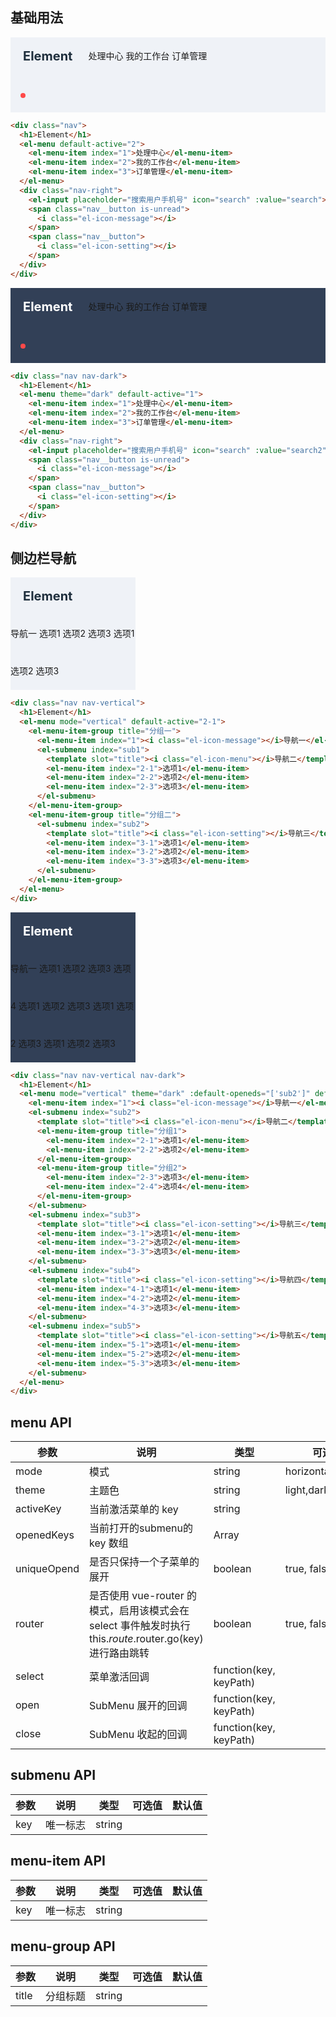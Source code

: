 <style>
  .demo-box .nav {
    background-color: #eff2f7;
    line-height: 60px;
    @utils-clearfix;

    h1 {
      font-size: 20px;
      color: #1f2f3d;
      float: left;
      margin: 0 25px 0 20px;
    }
    > .el-menu {
      float: left;
    }
    &-right {
      float: right;
      padding-right: 20px;
    }
    .nav__button {
      font-size: 24px;
      vertical-align: middle;
      margin-left: 20px;
      cursor: pointer;
      display: inline-block;
      position: relative;
      color: #8492a6;

      i {
        vertical-align: middle;
        display: block;
      }

      &.is-unread:after {
        content: '';
        display: inline-block;
        width: 8px;
        height: 8px;
        position: absolute;
        top: -2px;
        right: -4px;
        border-radius: 50%;
        background-color: #ff4949;
      }
    }
    .el-input {
      display: inline-block;
    }
    .el-input__inner {
      background-color: #e5e9f2;
      border-color: #d3dce6;

      &:focus {
        border-color: #20a0ff;
      }
    }

    &.nav-dark {
      background-color: #324057;

      h1 {
        color: #fff;
      }

      .nav__button {
        color: #fff;
      }
      .el-input__inner {
        background-color: #1f2d3d;
        border-color: #1f2d3d;
        color: #fff;

        &:focus {
          border-color: #1f2d3d;
        }
      }
    }
  }
  .demo-box .nav-vertical {
    h1 {
      float: none;
    }
    .el-menu--vertical {
      float: none;
    }
  }
</style>

<script>
  export default {
    data() {
      return {
        search: '',
        search2: ''
      };
    },
    methods: {
      handleopen(key, keyPath) {
        console.log(key, keyPath);
      },
      handleclose(key, keyPath) {
        console.log(key, keyPath);
      },
      handleselect(key, keyPath) {
        console.log(key, keyPath);
      }
    }
  }
</script>

## 基础用法

<div class="demo-box">
  <div class="nav">
    <h1>Element</h1>
    <el-menu default-active="2">
      <el-menu-item index="1">处理中心</el-menu-item>
      <el-menu-item index="2">我的工作台</el-menu-item>
      <el-menu-item index="3">订单管理</el-menu-item>
    </el-menu>
    <div class="nav-right">
      <el-input placeholder="搜索用户手机号" icon="search" :value="search"></el-input>
      <span class="nav__button is-unread">
        <i class="el-icon-message"></i>
      </span>
      <span class="nav__button">
        <i class="el-icon-setting"></i>
      </span>
    </div>
  </div>
</div>

```html
<div class="nav">
  <h1>Element</h1>
  <el-menu default-active="2">
    <el-menu-item index="1">处理中心</el-menu-item>
    <el-menu-item index="2">我的工作台</el-menu-item>
    <el-menu-item index="3">订单管理</el-menu-item>
  </el-menu>
  <div class="nav-right">
    <el-input placeholder="搜索用户手机号" icon="search" :value="search"></el-input>
    <span class="nav__button is-unread">
      <i class="el-icon-message"></i>
    </span>
    <span class="nav__button">
      <i class="el-icon-setting"></i>
    </span>
  </div>
</div>
```

<div class="demo-box">
  <div class="nav nav-dark">
    <h1>Element</h1>
    <el-menu theme="dark" default-active="1">
      <el-menu-item index="1">处理中心</el-menu-item>
      <el-menu-item index="2">我的工作台</el-menu-item>
      <el-menu-item index="3">订单管理</el-menu-item>
    </el-menu>
    <div class="nav-right">
      <el-input placeholder="搜索用户手机号" icon="search" :value="search2"></el-input>
      <span class="nav__button is-unread">
        <i class="el-icon-message"></i>
      </span>
      <span class="nav__button">
        <i class="el-icon-setting"></i>
      </span>
    </div>
  </div>
</div>

```html
<div class="nav nav-dark">
  <h1>Element</h1>
  <el-menu theme="dark" default-active="1">
    <el-menu-item index="1">处理中心</el-menu-item>
    <el-menu-item index="2">我的工作台</el-menu-item>
    <el-menu-item index="3">订单管理</el-menu-item>
  </el-menu>
  <div class="nav-right">
    <el-input placeholder="搜索用户手机号" icon="search" :value="search2"></el-input>
    <span class="nav__button is-unread">
      <i class="el-icon-message"></i>
    </span>
    <span class="nav__button">
      <i class="el-icon-setting"></i>
    </span>
  </div>
</div>
```

## 侧边栏导航

<div class="demo-box" style="width: 200px;">
  <div class="nav nav-vertical">
    <h1>Element</h1>
    <el-menu mode="vertical" default-active="2-1">
      <el-menu-item-group title="分组一">
        <el-menu-item index="1"><i class="el-icon-message"></i>导航一</el-menu-item>
        <el-submenu index="sub1">
          <template slot="title"><i class="el-icon-menu"></i>导航二</template>
          <el-menu-item index="2-1">选项1</el-menu-item>
          <el-menu-item index="2-2">选项2</el-menu-item>
          <el-menu-item index="2-3">选项3</el-menu-item>
        </el-submenu>
      </el-menu-item-group>
      <el-menu-item-group title="分组二">
        <el-submenu index="sub2">
          <template slot="title"><i class="el-icon-setting"></i>导航三</template>
          <el-menu-item index="3-1">选项1</el-menu-item>
          <el-menu-item index="3-2">选项2</el-menu-item>
          <el-menu-item index="3-3">选项3</el-menu-item>
        </el-submenu>
      </el-menu-item-group>
    </el-menu>
  </div>
</div>

```html
<div class="nav nav-vertical">
  <h1>Element</h1>
  <el-menu mode="vertical" default-active="2-1">
    <el-menu-item-group title="分组一">
      <el-menu-item index="1"><i class="el-icon-message"></i>导航一</el-menu-item>
      <el-submenu index="sub1">
        <template slot="title"><i class="el-icon-menu"></i>导航二</template>
        <el-menu-item index="2-1">选项1</el-menu-item>
        <el-menu-item index="2-2">选项2</el-menu-item>
        <el-menu-item index="2-3">选项3</el-menu-item>
      </el-submenu>
    </el-menu-item-group>
    <el-menu-item-group title="分组二">
      <el-submenu index="sub2">
        <template slot="title"><i class="el-icon-setting"></i>导航三</template>
        <el-menu-item index="3-1">选项1</el-menu-item>
        <el-menu-item index="3-2">选项2</el-menu-item>
        <el-menu-item index="3-3">选项3</el-menu-item>
      </el-submenu>
    </el-menu-item-group>
  </el-menu>
</div>
```

<div class="demo-box" style="width: 200px;">
  <div class="nav nav-vertical nav-dark">
    <h1>Element</h1>
    <el-menu mode="vertical" theme="dark" :default-openeds="['sub2']" default-active="3-1" :unique-opend="true" @open="handleopen" @close="handleclose" @select="handleselect">
      <el-menu-item index="1"><i class="el-icon-message"></i>导航一</el-menu-item>
      <el-submenu index="sub2">
        <template slot="title"><i class="el-icon-menu"></i>导航二</template>
        <el-menu-item-group title="分组1">
          <el-menu-item index="2-1">选项1</el-menu-item>
          <el-menu-item index="2-2">选项2</el-menu-item>
        </el-menu-item-group>
        <el-menu-item-group title="分组2">
          <el-menu-item index="2-3">选项3</el-menu-item>
          <el-menu-item index="2-4">选项4</el-menu-item>
        </el-menu-item-group>
      </el-submenu>
      <el-submenu index="sub3">
        <template slot="title"><i class="el-icon-setting"></i>导航三</template>
        <el-menu-item index="3-1">选项1</el-menu-item>
        <el-menu-item index="3-2">选项2</el-menu-item>
        <el-menu-item index="3-3">选项3</el-menu-item>
      </el-submenu>
      <el-submenu index="sub4">
        <template slot="title"><i class="el-icon-setting"></i>导航四</template>
        <el-menu-item index="4-1">选项1</el-menu-item>
        <el-menu-item index="4-2">选项2</el-menu-item>
        <el-menu-item index="4-3">选项3</el-menu-item>
      </el-submenu>
      <el-submenu index="sub5">
        <template slot="title"><i class="el-icon-setting"></i>导航五</template>
        <el-menu-item index="5-1">选项1</el-menu-item>
        <el-menu-item index="5-2">选项2</el-menu-item>
        <el-menu-item index="5-3">选项3</el-menu-item>
      </el-submenu>
    </el-menu>
  </div>
</div>

```html
<div class="nav nav-vertical nav-dark">
  <h1>Element</h1>
  <el-menu mode="vertical" theme="dark" :default-openeds="['sub2']" default-active="3-1" :unique-opend="true" @open="handleopen" @close="handleclose" @select="handleselect">
    <el-menu-item index="1"><i class="el-icon-message"></i>导航一</el-menu-item>
    <el-submenu index="sub2">
      <template slot="title"><i class="el-icon-menu"></i>导航二</template>
      <el-menu-item-group title="分组1">
        <el-menu-item index="2-1">选项1</el-menu-item>
        <el-menu-item index="2-2">选项2</el-menu-item>
      </el-menu-item-group>
      <el-menu-item-group title="分组2">
        <el-menu-item index="2-3">选项3</el-menu-item>
        <el-menu-item index="2-4">选项4</el-menu-item>
      </el-menu-item-group>
    </el-submenu>
    <el-submenu index="sub3">
      <template slot="title"><i class="el-icon-setting"></i>导航三</template>
      <el-menu-item index="3-1">选项1</el-menu-item>
      <el-menu-item index="3-2">选项2</el-menu-item>
      <el-menu-item index="3-3">选项3</el-menu-item>
    </el-submenu>
    <el-submenu index="sub4">
      <template slot="title"><i class="el-icon-setting"></i>导航四</template>
      <el-menu-item index="4-1">选项1</el-menu-item>
      <el-menu-item index="4-2">选项2</el-menu-item>
      <el-menu-item index="4-3">选项3</el-menu-item>
    </el-submenu>
    <el-submenu index="sub5">
      <template slot="title"><i class="el-icon-setting"></i>导航五</template>
      <el-menu-item index="5-1">选项1</el-menu-item>
      <el-menu-item index="5-2">选项2</el-menu-item>
      <el-menu-item index="5-3">选项3</el-menu-item>
    </el-submenu>
  </el-menu>
</div>
```

## menu API
| 参数      | 说明    | 类型      | 可选值       | 默认值   |
|---------- |-------- |---------- |-------------  |-------- |
| mode     | 模式   | string  |   horizontal,vertical   | horizontal |
| theme     | 主题色   | string    | light,dark | light |
| activeKey | 当前激活菜单的 key | string    |  |    |
| openedKeys | 当前打开的submenu的 key 数组 | Array    |  |    |
| uniqueOpend  | 是否只保持一个子菜单的展开 | boolean   | true, false   | false   |
| router  | 是否使用 vue-router 的模式，启用该模式会在 select 事件触发时执行 this.$route.$router.go(key) 进行路由跳转 | boolean   | true, false   | false   |
| select  | 菜单激活回调 | function(key, keyPath)   |    |    |
| open  | SubMenu 展开的回调 | function(key, keyPath)   |    |    |
| close  | SubMenu 收起的回调 | function(key, keyPath)   |    |    |

## submenu API
| 参数      | 说明    | 类型      | 可选值       | 默认值   |
|---------- |-------- |---------- |-------------  |-------- |
| key     | 唯一标志   | string  |      |  |

## menu-item API
| 参数      | 说明    | 类型      | 可选值       | 默认值   |
|---------- |-------- |---------- |-------------  |-------- |
| key     | 唯一标志   | string  |      |  |

## menu-group API
| 参数      | 说明    | 类型      | 可选值       | 默认值   |
|---------- |-------- |---------- |-------------  |-------- |
| title     | 分组标题   | string  |      |  |
